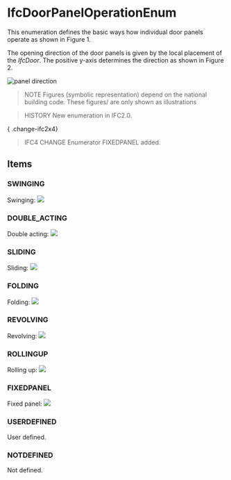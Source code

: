 # IfcDoorPanelOperationEnum

This enumeration defines the basic ways how individual door panels operate as shown in Figure 1.

The opening direction of the door panels is given by the local placement of the _IfcDoor_. The positive y-axis determines the direction as shown in Figure 2.

![panel direction](../../../../figures/ifcdoorpaneloperationenum-fig10.gif "Figure 2 &mdash; Door panel operations")

> NOTE  Figures (symbolic representation) depend on the national building code. These figures/ are only shown as illustrations

> HISTORY  New enumeration in IFC2.0.

{ .change-ifc2x4}
> IFC4 CHANGE  Enumerator FIXEDPANEL added.

## Items

### SWINGING
Swinging:
![](../../../../figures/ifcdoorpaneloperationenum-fig01.gif)

### DOUBLE_ACTING
Double acting:
![](../../../../figures/ifcdoorpaneloperationenum-fig02.gif)

### SLIDING
Sliding:
![](../../../../figures/ifcdoorpaneloperationenum-fig03.gif)

### FOLDING
Folding:
![](../../../../figures/ifcdoorpaneloperationenum-fig04.gif)

### REVOLVING
Revolving:
![](../../../../figures/ifcdoorpaneloperationenum-fig05.gif)

### ROLLINGUP
Rolling up:
![](../../../../figures/ifcdoorpaneloperationenum-fig06.gif)

### FIXEDPANEL
Fixed panel:
![](../../../../figures/ifcdoorpaneloperationenum-fig07.gif)

### USERDEFINED
User defined.

### NOTDEFINED
Not defined.

